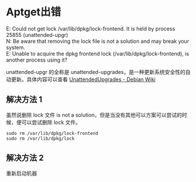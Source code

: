 # Aptget出错

E: Could not get lock /var/lib/dpkg/lock-frontend. It is held by process 25855 (unattended-upgr)  
N: Be aware that removing the lock file is not a solution and may break your system.  
E: Unable to acquire the dpkg frontend lock (/var/lib/dpkg/lock-frontend), is another process using it?

unattended-upgr 的全称是 unattended-upgrades，是一种更新系统安全性的自动更新。具体内容可以查看 [UnattendedUpgrades - Debian Wiki](https://wiki.debian.org/UnattendedUpgrades#:~:text=The%20purpose%20of%20unattended%2Dupgrades,send%20you%20emails%20about%20updates.)

## 解决方法 1

虽然说删除 lock 文件 is not a solution，但是当没有其他可以方案可以尝试的时候，便可以尝试删除 lock 文件。

```
sudo rm /var/lib/dpkg/lock-frontend
sudo rm /var/lib/dpkg/lock
```

## 解决方法 2

重新启动机器
